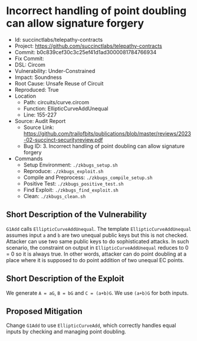 # Incorrect handling of point doubling can allow signature forgery

* Id: succinctlabs/telepathy-contracts
* Project: https://github.com/succinctlabs/telepathy-contracts
* Commit: b0c839cef30c3c25ef41d1ad3000081784766934
* Fix Commit: 
* DSL: Circom
* Vulnerability: Under-Constrained
* Impact: Soundness
* Root Cause: Unsafe Reuse of Circuit
* Reproduced: True
* Location
  - Path: circuits/curve.circom
  - Function: EllipticCurveAddUnequal
  - Line: 155-227
* Source: Audit Report
  - Source Link: https://github.com/trailofbits/publications/blob/master/reviews/2023-02-succinct-securityreview.pdf
  - Bug ID: 3. Incorrect handling of point doubling can allow signature forgery
* Commands
  - Setup Environment: `./zkbugs_setup.sh`
  - Reproduce: `./zkbugs_exploit.sh`
  - Compile and Preprocess: `./zkbugs_compile_setup.sh`
  - Positive Test: `./zkbugs_positive_test.sh`
  - Find Exploit: `./zkbugs_find_exploit.sh`
  - Clean: `./zkbugs_clean.sh`

## Short Description of the Vulnerability

`G1Add` calls `EllipticCurveAddUnequal`. The template `EllipticCurveAddUnequal` assumes input `a` and `b` are two unequal public keys but this is not checked. Attacker can use two same public keys to do sophisticated attacks. In such scenario, the constraint on output in `EllipticCurveAddUnequal` reduces to 0 = 0 so it is always true. In other words, attacker can do point doubling at a place where it is supposed to do point addition of two unequal EC points.

## Short Description of the Exploit

We generate `A = aG`, `B = bG` and `C = (a+b)G`. We use `(a+b)G` for both inputs.

## Proposed Mitigation

Change `G1Add` to use `EllipticCurveAdd`, which correctly handles equal inputs by checking and managing point doubling.

